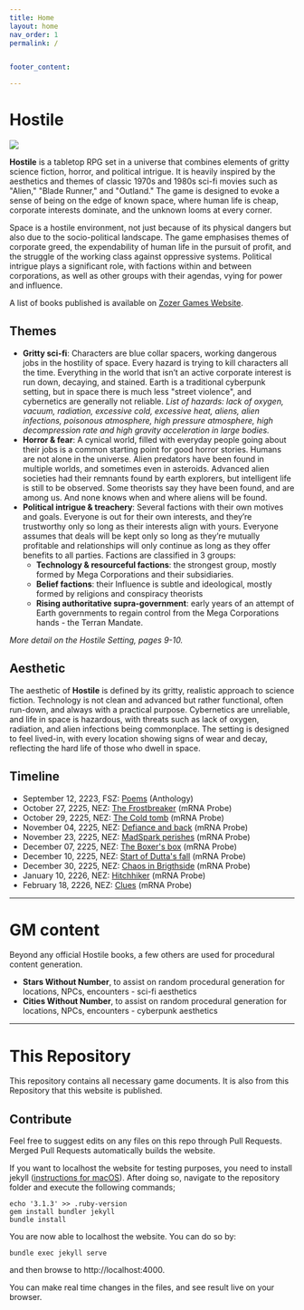 ```yaml
---
title: Home
layout: home
nav_order: 1
permalink: /


footer_content: 

---
```


# Hostile

![](imgs/hostile.png)

**Hostile** is a tabletop RPG set in a universe that combines elements of gritty science fiction, horror, and political intrigue. It is heavily inspired by the aesthetics and themes of classic 1970s and 1980s sci-fi movies such as "Alien," "Blade Runner," and "Outland." The game is designed to evoke a sense of being on the edge of known space, where human life is cheap, corporate interests dominate, and the unknown looms at every corner.

Space is a hostile environment, not just because of its physical dangers but also due to the socio-political landscape. The game emphasises themes of corporate greed, the expendability of human life in the pursuit of profit, and the struggle of the working class against oppressive systems. Political intrigue plays a significant role, with factions within and between corporations, as well as other groups with their agendas, vying for power and influence.

A list of books published is available on [Zozer Games Website](https://www.paulelliottbooks.com/hostile.html).

## Themes

- **Gritty sci-fi**: Characters are blue collar spacers, working dangerous jobs in the hostility of space. Every hazard is trying to kill characters all the time. Everything in the world that isn’t an active corporate interest is run down, decaying, and stained. Earth is a traditional cyberpunk setting, but in space there is much less "street violence", and cybernetics are generally not reliable. *List of hazards: lack of oxygen, vacuum, radiation, excessive cold, excessive heat, aliens, alien infections, poisonous atmosphere, high pressure atmosphere, high decompression rate and high gravity acceleration in large bodies.*
- **Horror & fear**: A cynical world, filled with everyday people going about their jobs is a common starting point for good horror stories. Humans are not alone in the universe. Alien predators have been found in multiple worlds, and sometimes even in asteroids. Advanced alien societies had their remnants found by earth explorers, but intelligent life is still to be observed. Some theorists say they have been found, and are among us. And none knows when and where aliens will be found.
- **Political intrigue & treachery**: Several factions with their own motives and goals. Everyone is out for their own interests, and they’re trustworthy only so long as their interests align with yours. Everyone assumes that deals will be kept only so long as they’re mutually profitable and relationships will only continue as long as they offer benefits to all parties. Factions are classified in 3 groups:
	- **Technology & resourceful factions**: the strongest group, mostly formed by Mega Corporations and their subsidiaries.
	- **Belief factions**: their Influence is subtle and ideological, mostly formed by religions and conspiracy theorists
	- **Rising authoritative supra-government**: early years of an attempt of Earth governments to regain control from the Mega Corporations hands - the Terran Mandate.

*More detail on the Hostile Setting, pages 9-10.*

## Aesthetic

The aesthetic of **Hostile** is defined by its gritty, realistic approach to science fiction. Technology is not clean and advanced but rather functional, often run-down, and always with a practical purpose. Cybernetics are unreliable, and life in space is hazardous, with threats such as lack of oxygen, radiation, and alien infections being commonplace. The setting is designed to feel lived-in, with every location showing signs of wear and decay, reflecting the hard life of those who dwell in space.

## Timeline

<!-- QueryToSerialize: LIST without ID timestamp + ", " + sector + ": " + "["+ title + "](https://terra-campaigns.github.io/"+ regexreplace(file.path, ".md", "") + ") (" + parent + ")" FROM "hostile/chapters" SORT timestamp, nav_order asc -->
<!-- SerializedQuery: LIST without ID timestamp + ", " + sector + ": " + "["+ title + "](https://terra-campaigns.github.io/"+ regexreplace(file.path, ".md", "") + ") (" + parent + ")" FROM "hostile/chapters" SORT timestamp, nav_order asc -->
- September 12, 2223, FSZ: [Poems](https://terra-campaigns.github.io/hostile/chapters/anthology_050) (Anthology)
- October 27, 2225, NEZ: [The Frostbreaker](https://terra-campaigns.github.io/hostile/chapters/chap001) (mRNA Probe)
- October 29, 2225, NEZ: [The Cold tomb](https://terra-campaigns.github.io/hostile/chapters/chap002) (mRNA Probe)
- November 04, 2225, NEZ: [Defiance and back](https://terra-campaigns.github.io/hostile/chapters/chap003) (mRNA Probe)
- November 23, 2225, NEZ: [MadSpark perishes](https://terra-campaigns.github.io/hostile/chapters/chap004) (mRNA Probe)
- December 07, 2225, NEZ: [The Boxer's box](https://terra-campaigns.github.io/hostile/chapters/chap005) (mRNA Probe)
- December 10, 2225, NEZ: [Start of Dutta's fall](https://terra-campaigns.github.io/hostile/chapters/chap006) (mRNA Probe)
- December 30, 2225, NEZ: [Chaos in Brigthside](https://terra-campaigns.github.io/hostile/chapters/chap007) (mRNA Probe)
- January 10, 2226, NEZ: [Hitchhiker](https://terra-campaigns.github.io/hostile/chapters/chap008) (mRNA Probe)
- February 18, 2226, NEZ: [Clues](https://terra-campaigns.github.io/hostile/chapters/chap009) (mRNA Probe)
<!-- SerializedQuery END -->

---
# GM content

Beyond any official Hostile books, a few others are used for procedural content generation.


- **Stars Without Number**, to assist on random procedural generation for locations, NPCs, encounters - sci-fi aesthetics
- **Cities Without Number**, to assist on random procedural generation for locations, NPCs, encounters - cyberpunk aesthetics

---
# This Repository

This repository contains all necessary game documents.
It is also from this Repository that this website is published.

## Contribute

Feel free to suggest edits on any files on this repo through Pull Requests.
Merged Pull Requests automatically builds the website.

If you want to localhost the website for testing purposes, you need to install jekyll ([instructions for macOS](https://jekyllrb.com/docs/installation/macos/)). After doing so, navigate to the repository folder and execute the following commands;

```
echo '3.1.3' >> .ruby-version
gem install bundler jekyll
bundle install
```

You are now able to localhost the website.
You can do so by:

```
bundle exec jekyll serve
```

and then browse to http://localhost:4000.

You can make real time changes in the files, and see result live on your browser.
